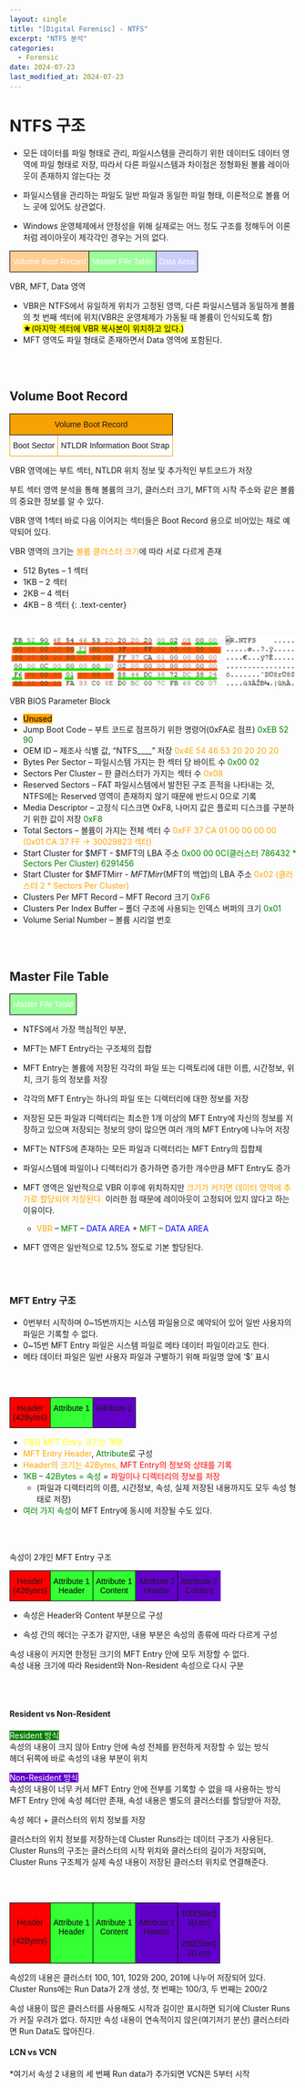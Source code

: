 ```yaml
---
layout: single
title: "[Digital Forenisc] - NTFS"
excerpt: "NTFS 분석"
categories:
  - Forensic
date: 2024-07-23
last_modified_at: 2024-07-23
---
```


# NTFS 구조 

- 모든 데이터를 파일 형태로 관리, 파일시스템을 관리하기 위한 데이터도 데이터 영역에 파일 형태로 저장, 따라서 다른 파일시스템과 차이점은 정형화된 볼륨 레이아웃이 존재하지 않는다는 것

- 파일시스템을 관리하는 파일도 일반 파일과 동일한 파일 형태, 이론적으로 볼륨 어느 곳에 있어도 상관없다. 

- Windows 운영체제에서 안정성을 위해 실제로는 어느 정도 구조를 정해두어 이론처럼 레이아웃이 제각각인 경우는 거의 없다.

<style type="text/css">
.tg  {border-collapse:collapse;border-spacing:0;}
.tg td{border-color:black;border-style:solid;border-width:1px;font-family:Arial, sans-serif;font-size:14px;
  overflow:hidden;padding:10px 5px;word-break:normal;}
.tg th{border-color:black;border-style:solid;border-width:1px;font-family:Arial, sans-serif;font-size:14px;
  font-weight:normal;overflow:hidden;padding:10px 5px;word-break:normal;}
.tg .tg-2ltx{background-color:#cbcefb;color:#ffffff;text-align:center;vertical-align:top}
.tg .tg-c1iy{background-color:#9aff99;color:#ffffff;text-align:center;vertical-align:top}
.tg .tg-grbu{background-color:#ffce93;color:#ffffff;text-align:center;vertical-align:top}
</style>
<table class="tg"><thead>
  <tr>
    <td class="tg-grbu">Volume Boot Record</td>
    <td class="tg-c1iy">Master File Table</td>
    <td class="tg-2ltx">Data Area</td>
  </tr></thead>
</table>

VBR, MFT, Data 영역

- VBR은 NTFS에서 유일하게 위치가 고정된 영역, 다른 파일시스템과 동일하게 볼륨의 첫 번째 섹터에 위치(VBR은 운영체제가 가동될 때 볼륨이 인식되도록 함)<br>
<span style = "color: black;background-color:yellow">★(마지막 섹터에 VBR 복사본이 위치하고 있다.)</span> <br>
- MFT 영역도	 파일 형태로 존재하면서 Data 영역에 포함된다. 

<br>
<br>

## Volume Boot Record 

<style type="text/css">
.tg  {border-collapse:collapse;border-spacing:0;}
.tg td{border-color:black;border-style:solid;border-width:1px;font-family:Arial, sans-serif;font-size:14px;
  overflow:hidden;padding:10px 5px;word-break:normal;}
.tg th{border-color:black;border-style:solid;border-width:1px;font-family:Arial, sans-serif;font-size:14px;
  font-weight:normal;overflow:hidden;padding:10px 5px;word-break:normal;}
.tg .tg-apku{background-color:#f8a102;text-align:center;vertical-align:top}
.tg .tg-jy2k{border-color:#f8a102;text-align:center;vertical-align:top}
</style>
<table class="tg"><thead>
  <tr>
    <th class="tg-apku" colspan="2">Volume Boot Record</th>
  </tr></thead>
<tbody>
  <tr>
    <td class="tg-jy2k">Boot Sector</td>
    <td class="tg-jy2k">NTLDR Information Boot Strap</td>
  </tr>
</tbody>
</table>

VBR 영역에는 부트 섹터, NTLDR 위치 정보 및 추가적인 부트코드가 저장 

부트 섹터 영역 분석을 통해 볼륨의 크기, 클러스터 크기, MFT의 시작 주소와 같은 볼륨의 중요한 정보를 알 수 있다.

VBR 영역 1섹터 바로 다음 이어지는 섹터들은 Boot Record 용으로 비어있는 채로 예약되어 있다. 

VBR 영역의 크기는 <span style= "color:orange">볼륨 클러스터 크기</span>에 따라 서로 다르게 존재<br>
* 512 Bytes – 1 섹터
* 1KB – 2 섹터
* 2KB – 4 섹터
* 4KB – 8 섹터
{: .text-center}

<br>

![ ](/assets/forensic/NTFS_VBR.png "NTFS_VBR")

VBR BIOS Parameter Block<br>
- <span style = "background: orange; color: black">Unused</span><br>
- Jump Boot Code – 부트 코드로 점프하기 위한 명령어(0xFA로 점프) <span style = "color:green">0xEB 52 90</span><br>
- OEM ID – 제조사 식별 값, “NTFS____” 저장 <span style = "color:orange">0x4E 54 46 53 20 20 20 20</span><br>
- Bytes Per Sector – 파일시스템 가지는 한 섹터 당 바이트 수 <span style = "color:green">0x00 02</span><br>
- Sectors Per Cluster – 한 클러스터가 가지는 섹터 수 <span style = "color:orange">0x08</span><br>
- Reserved Sectors – FAT 파일시스템에서 발전된 구조 흔적을 나타내는 것, NTFS에는 Reserved 영역이 존재하지 않기 때문에 반드시 0으로 기록<br>
- Media Descriptor – 고정식 디스크면 0xF8, 나머지 값은 플로피 디스크를 구분하기 위한 값이 저장 <span style = "color:green">0xF8</span><br>
- Total Sectors – 볼륨이 가지는 전체 섹터 수 <span style = "color:orange">0xFF 37 CA 01 00 00 00 00 (0x01 CA 37 FF -> 30029823 섹터)</span><br>
- Start Cluster for $MFT - $MFT의 LBA 주소 <span style = "color:green">0x00 00 0C(클러스터 786432 * Sectors Per Cluster) 6291456</span><br>
- Start Cluster for $MFTMirr - $MFTMirr($MFT의 백업)의 LBA 주소 <span style = "color:orange">0x02 (클러스터 2 * Sectors Per Cluster)</span><br>
- Clusters Per MFT Record – MFT Record 크기 <span style = "color:green">0xF6</span><br>
- Clusters Per Index Buffer – 폴더 구조에 사용되는 인덱스 버퍼의 크기 <span style = "color:green">0x01</span><br> 
- Volume Serial Number – 볼륨 시리얼 번호<br>

<br>
<br>

## Master File Table

<style type="text/css">
.tg  {border-collapse:collapse;border-spacing:0;}
.tg td{border-color:black;border-style:solid;border-width:1px;font-family:Arial, sans-serif;font-size:14px;
  overflow:hidden;padding:10px 5px;word-break:normal;}
.tg th{border-color:black;border-style:solid;border-width:1px;font-family:Arial, sans-serif;font-size:14px;
  font-weight:normal;overflow:hidden;padding:10px 5px;word-break:normal;}
.tg .tg-baqh{background-color:#9aff99;color:#ffffff;text-align:center;vertical-align:top}
</style>
<table class="tg"><thead>
  <tr>
    <td class="tg-baqh">Master File Table</td>
  </tr></thead>
</table>

- NTFS에서 가장 핵심적인 부분, 
- MFT는 MFT Entry라는 구조체의 집합
- MFT Entry는 볼륨에 저장된 각각의 파일 또는 디렉토리에 대한 이름, 시간정보, 위치, 크기 등의 정보를 저장 
- 각각의 MFT Entry는 하나의 파일 또는 디렉터리에 대한 정보를 저장 
- 저장된 모든 파일과 디렉터리는 최소한 1개 이상의 MFT Entry에 자신의 정보를 저장하고 있으며 저장되는 정보의 양이 많으면 여러 개의 MFT Entry에 나누어 저장
- MFT는 NTFS에 존재하는 모든 파일과 디렉터리는 MFT Entry의 집합체
- 파일시스템에 파일이나 디렉터리가 증가하면 증가한 개수만큼 MFT Entry도 증가
- MFT 영역은 일반적으로 VBR 이후에 위치하지만 <span style = "color:orange">크기가 커지면 데이터 영역에 추가로 할당되어 저장된다.</span> 이러한 점 때문에 레이아웃이 고정되어 있지 않다고 하는 이유이다. 
  - <span style = "color:orange">VBR</span> – <span style = "color:green">MFT</span> – <span style = "color:blue">DATA AREA</span> + <span style = "color:green">MFT</span> – <span style = "color:blue">DATA AREA</span>

- MFT 영역은 일반적으로 12.5% 정도로 기본 할당된다.

<br>
<br>

### MFT Entry 구조

- 0번부터 시작하며 0~15번까지는 시스템 파일용으로 예약되어 있어 일반 사용자의 파일은 기록할 수 없다.
- 0~15번 MFT Entry 파일은 시스템 파일로 메타 데이터 파일이라고도 한다. 
- 메타 데이터 파일은 일반 사용자 파일과 구별하기 위해 파일명 앞에 ‘$’ 표시

<br>
<br>

<style type="text/css">
.tg  {border-collapse:collapse;border-spacing:0;}
.tg td{border-color:black;border-style:solid;border-width:1px;font-family:Arial, sans-serif;font-size:14px;
  overflow:hidden;padding:10px 5px;word-break:normal;}
.tg th{border-color:black;border-style:solid;border-width:1px;font-family:Arial, sans-serif;font-size:14px;
  font-weight:normal;overflow:hidden;padding:10px 5px;word-break:normal;}
.tg .tg-lbzb{background-color:#fe0000;text-align:center;vertical-align:top}
.tg .tg-k3lo{background-color:#34ff34; color:black;text-align:center;vertical-align:top}
.tg .tg-np64{background-color:#6200c9;text-align:center;vertical-align:top}
</style>
<table class="tg"><thead>
  <tr>
    <td class="tg-lbzb">Header<br>(42Bytes)</td>
    <td class="tg-k3lo">Attribute 1</td>
    <td class="tg-np64">Attribute 2</td>
  </tr></thead>
</table>

- <span style="color:yellow">1개의 MFT Entry 크기는 1KB</span><br>
- <span style="color:orange">MFT Entry Header</span>, <span style="color:green">Attribute</span>로 구성<br>
- <span style="color:orange">Header의 크기는 42Bytes,</span> <span style="color:red">MFT Entry의 정보와 상태를 기록</span><br>
- <span style="color:green">1KB – 42Bytes = 속성</span> = <span style="color:red">파일이나 디렉터리의 정보를 저장</span><br>
  - (파일과 디렉터리의 이름, 시간정보, 속성, 실제 저장된 내용까지도 모두 속성 형태로 저장)<br>
- <span style="color:green">여러 가지 속성</span>이 MFT Entry에 동시에 저장될 수도 있다.<br>

<br>
<br>

속성이 2개인 MFT Entry 구조<br>
<style type="text/css">
.tg  {border-collapse:collapse;border-spacing:0;}
.tg td{border-color:black;border-style:solid;border-width:1px;font-family:Arial, sans-serif;font-size:14px;
  overflow:hidden;padding:10px 5px;word-break:normal;}
.tg th{border-color:black;border-style:solid;border-width:1px;font-family:Arial, sans-serif;font-size:14px;
  font-weight:normal;overflow:hidden;padding:10px 5px;word-break:normal;}
.tg .tg-lbzb{background-color:#fe0000;text-align:center;vertical-align:top}
.tg .tg-k3lo{background-color:#34ff34;text-align:center;vertical-align:top}
.tg .tg-np64{background-color:#6200c9;text-align:center;vertical-align:top}
.tg .tg-i0bf{background-color:#6200c9;border-color:#6200c9;text-align:center;vertical-align:top}
</style>
<table class="tg"><thead>
  <tr>
    <td class="tg-lbzb">Header<br>(42Bytes)</td>
    <td class="tg-k3lo">Attribute 1<br>Header</td>
    <td class="tg-k3lo">Attribute 1<br>Content</td>
    <td class="tg-np64">Attribute 2<br>Header</td>
    <td class="tg-i0bf">Attribute 2<br>Content</td>
  </tr></thead>
</table>

- 속성은 Header와 Content 부분으로 구성 

- 속성 간의 헤더는 구조가 같지만, 내용 부분은 속성의 종류에 따라 다르게 구성 

속성 내용이 커지면 한정된 크기의 MFT Entry 안에 모두 저장할 수 없다.<br>
속성 내용 크기에 따라 Resident와 Non-Resident 속성으로 다시 구분<br>

<br>
<br>

#### Resident vs Non-Resident

<span style="color:white; background-color:green">Resident 방식</span><br>
속성의 내용이 크지 않아 Entry 안에 속성 전체를 완전하게 저장할 수 있는 방식<br>
헤더 뒤쪽에 바로 속성의 내용 부분이 위치

<span style="color:white; background-color:#6200c9">Non-Resident 방식</span><br>
속성의 내용이 너무 커서 MFT Entry 안에 전부를 기록할 수 없을 때 사용하는 방식<br>
MFT Entry 안에 속성 헤더만 존재, 속성 내용은 별도의 클러스터를 할당받아 저장,

속성 헤더 + 클러스터의 위치 정보를 저장 

클러스터의 위치 정보를 저장하는데 Cluster Runs라는 데이터 구조가 사용된다.<br>
Cluster Runs의 구조는 클러스터의 시작 위치와 클러스터의 길이가 저장되며,<br>
Cluster Runs 구조체가 실제 속성 내용이 저장된 클러스터 위치로 연결해준다.

<br>
<br>

<style type="text/css">
.tg  {border-collapse:collapse;border-spacing:0;}
.tg td{border-color:black;border-style:solid;border-width:1px;font-family:Arial, sans-serif;font-size:14px;
  overflow:hidden;padding:10px 5px;word-break:normal;}
.tg th{border-color:black;border-style:solid;border-width:1px;font-family:Arial, sans-serif;font-size:14px;
  font-weight:normal;overflow:hidden;padding:10px 5px;word-break:normal;}
.tg .tg-4top{background-color:#6200c9;border-color:#6200c9;text-align:center;vertical-align:top}
.tg .tg-lbzb{background-color:#fe0000;text-align:center;vertical-align:top}
.tg .tg-v4zq{background-color:#6200c9;text-align:center;vertical-align:top}
.tg .tg-k3lo{background-color:#34ff34;text-align:center;vertical-align:top}
.tg .tg-np64{background-color:#6200c9;text-align:center;vertical-align:top}
</style>
<table class="tg"><thead>
  <tr>
    <td class="tg-lbzb" rowspan="2"><br>Header<br><br>(42Bytes)</td>
    <td class="tg-k3lo" rowspan="2"><br>Attribute 1<br>Header</td>
    <td class="tg-k3lo" rowspan="2"><br>Attribute 1<br>Content</td>
    <td class="tg-np64" rowspan="2"><br>Attribute 2<br>Header</td>
    <td class="tg-4top">100(Start)<br>3(Len)</td>
  </tr>
  <tr>
    <td class="tg-v4zq">200(Start)<br>2(Len)</td>
  </tr></thead>
</table>

속성2의 내용은 클러스터 100, 101, 102와 200, 201에 나누어 저장되어 있다.<br>
Cluster Runs에는 Run Data가 2개 생성, 첫 번째는 100/3, 두 번째는 200/2<br>

속성 내용이 많은 클러스터를 사용해도 시작과 길이만 표시하면 되기에 Cluster Runs가 커질 우려가 없다. 하지만 속성 내용이 연속적이지 않은(여기저기 분산) 클러스터라면 Run Data도 많아진다.

#### LCN vs VCN



*여기서 속성 2 내용의 세 번째 Run data가 추가되면 VCN은 5부터 시작